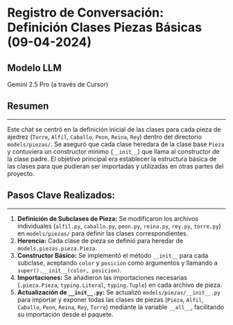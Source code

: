 # Registro de Conversación: Definición Clases Piezas Básicas (09-04-2024)

## Modelo LLM
Gemini 2.5 Pro (a través de Cursor)

## Resumen
---
Este chat se centró en la definición inicial de las clases para cada pieza de ajedrez (`Torre`, `Alfil`, `Caballo`, `Peon`, `Reina`, `Rey`) dentro del directorio `models/piezas/`. Se aseguró que cada clase heredara de la clase base `Pieza` y contuviera un constructor mínimo (`__init__`) que llama al constructor de la clase padre. El objetivo principal era establecer la estructura básica de las clases para que pudieran ser importadas y utilizadas en otras partes del proyecto.

## Pasos Clave Realizados:
---
1.  **Definición de Subclases de Pieza:** Se modificaron los archivos individuales (`alfil.py`, `caballo.py`, `peon.py`, `reina.py`, `rey.py`, `torre.py`) en `models/piezas/` para definir las clases correspondientes.
2.  **Herencia:** Cada clase de pieza se definió para heredar de `models.piezas.pieza.Pieza`.
3.  **Constructor Básico:** Se implementó el método `__init__` para cada subclase, aceptando `color` y `posicion` como argumentos y llamando a `super().__init__(color, posicion)`.
4.  **Importaciones:** Se añadieron las importaciones necesarias (`.pieza.Pieza`, `typing.Literal`, `typing.Tuple`) en cada archivo de pieza.
5.  **Actualización de `__init__.py`:** Se actualizó `models/piezas/__init__.py` para importar y exponer todas las clases de piezas (`Pieza`, `Alfil`, `Caballo`, `Peon`, `Reina`, `Rey`, `Torre`) mediante la variable `__all__`, facilitando su importación desde el paquete. 